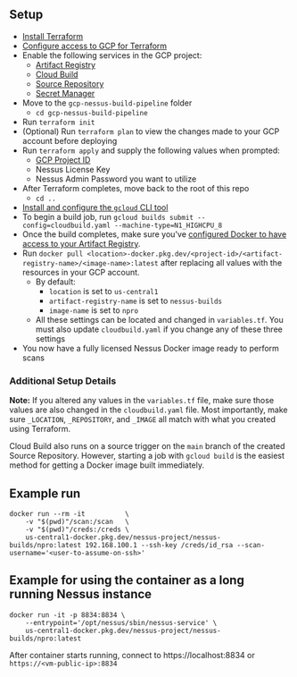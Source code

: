 ## Setup 
* [Install Terraform](https://learn.hashicorp.com/tutorials/terraform/install-cli?in=terraform/gcp-get-started)
* [Configure access to GCP for Terraform](https://learn.hashicorp.com/tutorials/terraform/google-cloud-platform-build?in=terraform/gcp-get-started#set-up-gcp)
* Enable the following services in the GCP project:
  * [Artifact Registry](https://cloud.google.com/artifact-registry/docs/enable-service)
  * [Cloud Build](https://cloud.google.com/build/docs/quickstart-build#before-you-begin)
  * [Source Repository](https://cloud.google.com/source-repositories/docs/quickstart#before-you-begin)
  * [Secret Manager](https://cloud.google.com/secret-manager/docs/configuring-secret-manager#enable_api)
* Move to the `gcp-nessus-build-pipeline` folder 
  * `cd gcp-nessus-build-pipeline`
* Run `terraform init`
* (Optional) Run `terraform plan` to view the changes made to your GCP account before deploying
* Run `terraform apply` and supply the following values when prompted:
  * [GCP Project ID](https://support.google.com/googleapi/answer/7014113?hl=en)
  * Nessus License Key
  * Nessus Admin Password you want to utilize
* After Terraform completes, move back to the root of this repo
  * `cd ..`
* [Install and configure the `gcloud` CLI tool](https://cloud.google.com/sdk/docs/install)
* To begin a build job, run `gcloud builds submit --config=cloudbuild.yaml --machine-type=N1_HIGHCPU_8`
* Once the build completes, make sure you've [configured Docker to have access to your Artifact Registry](https://cloud.google.com/artifact-registry/docs/docker/authentication).
* Run `docker pull <location>-docker.pkg.dev/<project-id>/<artifact-registry-name>/<image-name>:latest` after replacing all values with the resources in your GCP account.
  * By default:
    * `location` is set to `us-central1`
    * `artifact-registry-name` is set to `nessus-builds`
    * `image-name` is set to `npro`
  * All these settings can be located and changed in `variables.tf`. You must also update `cloudbuild.yaml` if you change any of these three settings
* You now have a fully licensed Nessus Docker image ready to perform scans 

### Additional Setup Details
**Note:** If you altered any values in the `variables.tf` file, make sure those values are also changed in the `cloudbuild.yaml` file. Most importantly, make sure `_LOCATION`, `_REPOSITORY`, and `_IMAGE` all match with what you created using Terraform.

Cloud Build also runs on a source trigger on the `main` branch of the created Source Repository. However, starting a job with `gcloud build` is the easiest method for getting a Docker image built immediately.

## Example run

```
docker run --rm -it          \
    -v "$(pwd)"/scan:/scan   \
    -v "$(pwd)"/creds:/creds \
    us-central1-docker.pkg.dev/nessus-project/nessus-builds/npro:latest 192.168.100.1 --ssh-key /creds/id_rsa --scan-username='<user-to-assume-on-ssh>'
```

## Example for using the container as a long running Nessus instance
```
docker run -it -p 8834:8834 \
    --entrypoint='/opt/nessus/sbin/nessus-service' \
    us-central1-docker.pkg.dev/nessus-project/nessus-builds/npro:latest
```

After container starts running, connect to https://localhost:8834 or `https://<vm-public-ip>:8834`
